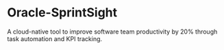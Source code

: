 # Oracle-SprintSight
A cloud-native tool to improve software team productivity by 20% through task automation and KPI tracking.
